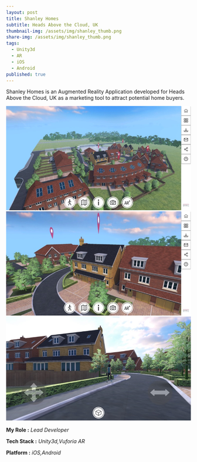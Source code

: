 ```yaml
---
layout: post
title: Shanley Homes
subtitle: Heads Above the Cloud, UK
thumbnail-img: /assets/img/shanley_thumb.png
share-img: /assets/img/shanley_thumb.png
tags:
  - Unity3d
  - AR
  - iOS
  - Android
published: true
---
```


Shanley Homes is an Augmented Reality Application developed for Heads Above the Cloud, UK as a marketing tool to attract potential home buyers.

![Shanley](/assets/img/shanley_homes_1.jpeg) ![Shanley](/assets/img/shanley_homes_2.jpeg) ![Shanley](/assets/img/shanley_homes_3.jpeg)

**My Role :** _Lead Developer_ 

**Tech Stack :** _Unity3d,Vuforia AR_

**Platform :** _iOS,Android_

